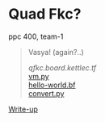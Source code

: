 # Quad Fkc?

ppc 400, team-1

> Vasya! (again?..)
>
> *qfkc.board.kettlec.tf*  
> [vm.py](attachments/vm.py)  
> [hello-world.bf](attachments/hello-world.bf)  
> [convert.py](attachments/convert.py)

[Write-up](WRITEUP.md)
